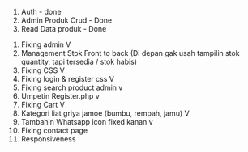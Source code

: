 1. Auth - done
2. Admin Produk Crud - Done
3. Read Data produk - Done

<!-- Todo -->

1. Fixing admin V
2. Management Stok Front to back (Di depan gak usah tampilin stok quantity, tapi tersedia / stok habis)
3. Fixing CSS V
4. Fixing login & register css V
5. Fixing search product admin v
6. Umpetin Register.php v
7. Fixing Cart V
8. Kategori liat griya jamoe (bumbu, rempah, jamu) V
9. Tambahin Whatsapp icon fixed kanan v
10. Fixing contact page
11. Responsiveness
